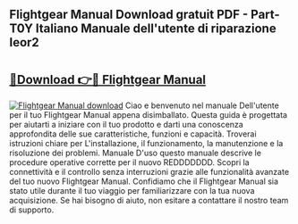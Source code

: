 ## Flightgear Manual Download gratuit PDF - Part-T0Y Italiano Manuale dell'utente di riparazione Ieor2

# <h2><a href="http://dfc3rwa.blite.top/?on=Flightgear+Manual">🔗Download 👉🔴 Flightgear Manual</a></h2>

[![Flightgear Manual download](https://i.imgur.com/lujVjoI.png)](http://dfc3rwa.blite.top/?on=Flightgear+Manual)
Ciao e benvenuto nel manuale Dell'utente per il tuo Flightgear Manual appena disimballato. Questa guida è progettata per aiutarti a iniziare con il tuo prodotto e darti una conoscenza approfondita delle sue caratteristiche, funzioni e capacità. Troverai istruzioni chiare per L'installazione, il funzionamento, la manutenzione e la risoluzione dei problemi. Manuale D'uso questo manuale descrive le procedure operative corrette per il nuovo REDDDDDDD. Scopri la connettività e il controllo senza interruzioni grazie alle funzionalità avanzate del tuo nuovo Flightgear Manual. Confidiamo che il Flightgear Manual sia stato utile durante il tuo viaggio per familiarizzare con la tua nuova acquisizione. Se hai bisogno di aiuto, non esitare a contattare il nostro team di supporto.
